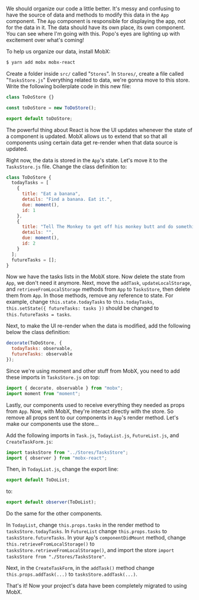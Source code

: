 We should organize our code a little better. It's messy and confusing to have the source of data and methods to modify this data in the `App` component. The `App` component is responsible for displaying the app, not for the data in it. The data should have its own place, its own component. You can see where I'm going with this. Popo's eyes are lighting up with excitement over what's coming!

To help us organize our data, install MobX:

```bash
$ yarn add mobx mobx-react
```

Create a folder inside `src/` called "`Stores`". In `Stores/`, create a file called "`TasksStore.js`" Everything related to data, we're gonna move to this store. Write the following boilerplate code in this new file:

```jsx
class ToDoStore {}

const toDoStore = new ToDoStore();

export default toDoStore;
```

The powerful thing about React is how the UI updates whenever the state of a component is updated. MobX allows us to extend that so that all components using certain data get re-render when that data source is updated.

Right now, the data is stored in the `App`'s state. Let's move it to the `TasksStore.js` file. Change the class definition to:

```jsx
class ToDoStore {
  todayTasks = [
    {
      title: "Eat a banana",
      details: "Find a banana. Eat it.",
      due: moment(),
      id: 1
    },
    {
      title: "Tell The Monkey to get off his monkey butt and do something.",
      details: "",
      due: moment(),
      id: 2
    }
  ];
  futureTasks = [];
}
```

Now we have the tasks lists in the MobX store. Now delete the state from `App`, we don't need it anymore. Next, move the `addTask`, `updateLocalStorage`, and `retrieveFromLocalStorage` methods from `App` to `TasksStore`, then delete them from `App`. In those methods, remove any reference to state. For example, change `this.state.todayTasks` to `this.todayTasks`, `this.setState({ futureTasks: tasks })` should be changed to `this.futureTasks = tasks`.

Next, to make the UI re-render when the data is modified, add the following below the class definition:

```jsx
decorate(ToDoStore, {
  todayTasks: observable,
  futureTasks: observable
});
```

Since we're using moment and other stuff from MobX, you need to add these imports in `TasksStore.js` on top:

```jsx
import { decorate, observable } from "mobx";
import moment from "moment";
```

Lastly, our components used to receive everything they needed as props from `App`. Now, with MobX, they're interact directly with the store. So remove all props sent to our components in `App`'s render method. Let's make our components use the store...

Add the following imports in `Task.js`, `TodayList.js`, `FutureList.js`, and `CreateTaskForm.js`:

```jsx
import tasksStore from "../Stores/TasksStore";
import { observer } from "mobx-react";
```

Then, in `TodayList.js`, change the export line:

```jsx
export default ToDoList;
```

to:

```jsx
export default observer(ToDoList);
```

Do the same for the other components.

In `TodayList`, change `this.props.tasks` in the render method to `tasksStore.todayTasks`. In `FutureList` change `this.props.tasks` to `tasksStore.futureTasks`. In your `App`'s `componentDidMount` method, change `this.retrieveFromLocalStorage()` to `tasksStore.retrieveFromLocalStorage()`, and import the store `import tasksStore from "./Stores/TasksStore"`.

Next, in the `CreateTaskForm`, in the `addTask()` method change `this.props.addTask(...)` to `tasksStore.addTask(...)`.

That's it! Now your project's data have been completely migrated to using MobX.
